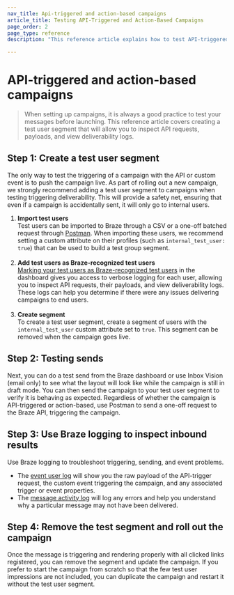 ```yaml
---
nav_title: Api-triggered and action-based campaigns
article_title: Testing API-Triggered and Action-Based Campaigns
page_order: 2
page_type: reference
description: "This reference article explains how to test API-triggered and action-based campaigns."

---
```


# API-triggered and action-based campaigns

> When setting up campaigns, it is always a good practice to test your messages before launching. This reference article covers creating a test user segment that will allow you to inspect API requests, payloads, and view deliverability logs.

## Step 1: Create a test user segment

The only way to test the triggering of a campaign with the API or custom event is to push the campaign live. As part of rolling out a new campaign, we strongly recommend adding a test user segment to campaigns when testing triggering deliverability. This will provide a safety net, ensuring that even if a campaign is accidentally sent, it will only go to internal users.

1. **Import test users**<br>Test users can be imported to Braze through a CSV or a one-off batched request through [Postman]({{site.baseurl}}/api/postman_collection/). When importing these users, we recommend setting a custom attribute on their profiles (such as `internal_test_user: true`) that can be used to build a test group segment. <br><br>
2. **Add test users as Braze-recognized test users**<br>[Marking your test users as Braze-recognized test users]({{site.baseurl}}/user_guide/administrative/app_settings/internal_groups_tab/) in the dashboard gives you access to verbose logging for each user, allowing you to inspect API requests, their payloads, and view deliverability logs. These logs can help you determine if there were any issues delivering campaigns to end users. <br><br>
3. **Create segment**<br>To create a test user segment, create a segment of users with the `internal_test_user` custom attribute set to `true`. This segment can be removed when the campaign goes live. 

## Step 2: Testing sends

Next, you can do a test send from the Braze dashboard or use Inbox Vision (email only) to see what the layout will look like while the campaign is still in draft mode. You can then send the campaign to your test user segment to verify it is behaving as expected. Regardless of whether the campaign is API-triggered or action-based, use Postman to send a one-off request to the Braze API, triggering the campaign. 

## Step 3: Use Braze logging to inspect inbound results

Use Braze logging to troubleshoot triggering, sending, and event problems. 
- The [event user log]({{site.baseurl}}/user_guide/administrative/app_settings/event_user_log_tab/) will show you the raw payload of the API-trigger request, the custom event triggering the campaign, and any associated trigger or event properties.
- The [message activity log]({{site.baseurl}}/user_guide/administrative/app_settings/message_activity_log_tab/) will log any errors and help you understand why a particular message may not have been delivered.

## Step 4: Remove the test segment and roll out the campaign

Once the message is triggering and rendering properly with all clicked links registered, you can remove the segment and update the campaign. If you prefer to start the campaign from scratch so that the few test user impressions are not included, you can duplicate the campaign and restart it without the test user segment. 
